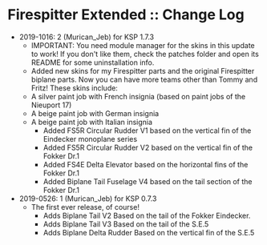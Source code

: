 # Firespitter Extended :: Change Log

* 2019-1016: 2 (Murican_Jeb) for KSP 1.7.3
	+ IMPORTANT: You need module manager for the skins in this update to work! If you don't like them, check the patches folder and open its README for some uninstallation info.
	+ Added new skins for my Firespitter parts and the original Firespitter biplane parts. Now you can have more teams other than Tommy and Fritz! These skins include:
	+ A silver paint job with French insignia (based on paint jobs of the Nieuport 17)
	+ A beige paint job with German insignia
	+ A beige paint job with Italian insignia
		- Added FS5R Circular Rudder V1 based on the vertical fin of the Eindecker monoplane series
		- Added FS5R Circular Rudder V2 based on the vertical fin of the Fokker Dr.1
		- Added FS4E Delta Elevator based on the horizontal fins of the Fokker Dr.1
		- Added Biplane Tail Fuselage V4 based on the tail section of the Fokker Dr.1
* 2019-0526: 1 (Murican_Jeb) for KSP 0.7.3
	+ The first ever release, of course!
		- Adds Biplane Tail V2 Based on the tail of the Fokker Eindecker.
		- Adds Biplane Tail V3 Based on the tail of the S.E.5
		- Adds Biplane Delta Rudder Based on the vertical fin of the S.E.5
